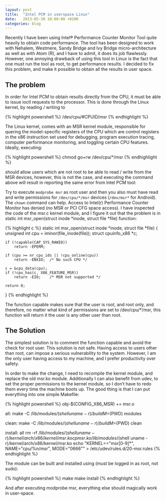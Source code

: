 ```yaml
---
layout: post
title:  "Intel PCM in userspace Linux"
date:   2013-05-30 10:00:00 +0200
categories: blog
---
```


Recently I have been using Intel® Performance Counter Monitor Tool quite heavily to obtain code performance. The tool has been designed to work with Nehalem, Westmere, Sandy Bridge and Ivy Bridge micro-architecture  as well as with Atom (R), and I have to admit, it does its job flawlessly. However, one annoying drawback of using this tool in Linux is the fact that one must run the tool as root, to get performance results. I decided to fix this problem, and make it possible to obtain all the results in user space.

The problem
-----------

In order for Intel PCM to obtain results directly from the CPU, it must be able to issue ioctl requests to the processor. This is done through the Linux kernel, by reading / writing to

{% highlight powershell %}
/dev/cpu/#CPUID/msr
{% endhighlight %}

The Linux kernel, comes with an MSR kernel module, responsible for quering the model-specific registers of the CPU which are control registers in the x86 instruction set used for debugging, program execution tracing, computer performance monitoring, and toggling certain CPU features. Ideally, executing:

{% highlight powershell %}
chmod go+rw /dev/cpu/*/msr
{% endhighlight %}

should allow users which are not root to be able to read / write from the MSR devices, however, this is not the case, and executing the command above will result in reporting the same error from Intel PCM tool:

Try to execute `modprobe msr` as root user and then
you also must have read and write permissions for `/dev/cpu/*/msr` devices (`/dev/msr*` for Android). The `chown` command can help.
Access to Intel(r) Performance Counter Monitor has denied (no MSR or PCI CFG space access).
I have inspected the code of the msr.c kernel module, and I figure it out that the problem is in static int msr_open(struct inode *inode, struct file *file) function:

{% highlight c %}
static int msr_open(struct inode *inode, struct file *file)
{
	unsigned int cpu = iminor(file_inode(file));
	struct cpuinfo_x86 *c;

	if (!capable(CAP_SYS_RAWIO))
		return -EPERM;

	if (cpu >= nr_cpu_ids || !cpu_online(cpu))
		return -ENXIO;	/* No such CPU */

	c = &cpu_data(cpu);
	if (!cpu_has(c, X86_FEATURE_MSR))
		return -EIO;	/* MSR not supported */

	return 0;
}
{% endhighlight %}

The function capable makes sure that the user is root, and root only, and therefore, no matter what kind of permissions are set to /dev/cpu/*/msr, this function will return it the user is any other user than root.

The Solution
------------

The simplest solution is to comment the function capable and avoid the check for root user. This solution is not safe. Having access to users other than root, can impose a serious vulnerability to the system. However, I am the only user having access to my machine, and I prefer productivity over safety.

In order to make the change, I need to recompile the kernel module, and replace the old msr.ko module. Additionally I can also benefit from udev, to set the proper permissions to the kernel module, so I don’t have to redo them every time the machine boots up. The good thing is that I can put everything into one simple Makefile:

{% highlight powershell %}
obj-$(CONFIG_X86_MSR) += msr.o

all:
	make -C /lib/modules/$(shell uname -r)/build M=$(PWD) modules

clean:
	make -C /lib/modules/$(shell uname -r)/build M=$(PWD) clean

install: all
	rm -rf /lib/modules/$(shell uname -r)/kernel/arch/x86/kernel/msr.ko
	cp msr.ko /lib/modules/$(shell uname -r)/kernel/arch/x86/kernel/msr.ko
	echo "KERNEL==\"msr[0-9]*\", NAME=\"cpu/%n/msr\", MODE=\"0666\"" > /etc/udev/rules.d/20-msr.rules
{% endhighlight %}

The module can be built and installed using (must be logged in as root, not sudo):

{% highlight powershell %}
make
make install
{% endhighlight %}

And after executing modprobe msr, everything else should magically work in user-space.